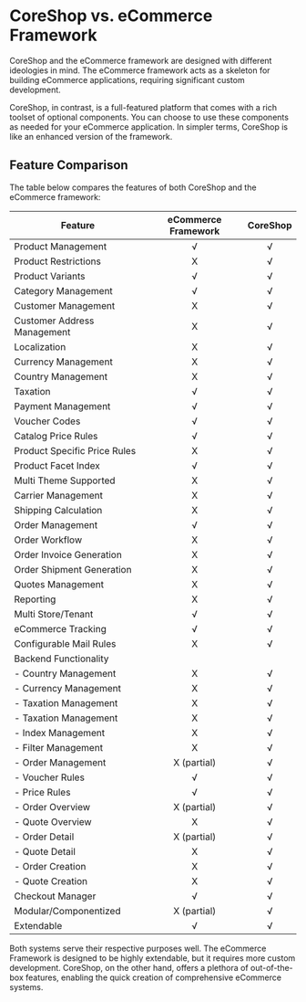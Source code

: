# CoreShop vs. eCommerce Framework

CoreShop and the eCommerce framework are designed with different ideologies in mind. The eCommerce framework acts as a skeleton for building eCommerce applications, requiring significant custom development.

CoreShop, in contrast, is a full-featured platform that comes with a rich toolset of optional components. You can choose to use these components as needed for your eCommerce application. In simpler terms, CoreShop is like an enhanced version of the framework.

## Feature Comparison

The table below compares the features of both CoreShop and the eCommerce framework:

| Feature                       | eCommerce Framework | CoreShop  |
| ----------------------------- |:-------------------:|:---------:|
| Product Management            |         √           |    √    |
| Product Restrictions          |         X           |    √    |
| Product Variants              |         √           |    √    |
| Category Management           |         √           |    √    |
| Customer Management           |         X           |    √    |
| Customer Address Management   |         X           |    √    |
| Localization                  |         X           |    √    |
| Currency Management           |         X           |    √    |
| Country Management            |         X           |    √    |
| Taxation                      |         √           |    √    |
| Payment Management            |         √           |    √    |
| Voucher Codes                 |         √           |    √    |
| Catalog Price Rules           |         √           |    √    |
| Product Specific Price Rules  |         X           |    √    |
| Product Facet Index           |         √           |    √    |
| Multi Theme Supported         |         X           |    √    |
| Carrier Management            |         X           |    √    |
| Shipping Calculation          |         X           |    √    |
| Order Management              |         √           |    √    |
| Order Workflow                |         X           |    √    |
| Order Invoice Generation      |         X           |    √    |
| Order Shipment Generation     |         X           |    √    |
| Quotes Management             |         X           |    √    |
| Reporting                     |         X           |    √    |
| Multi Store/Tenant            |         √           |    √    |
| eCommerce Tracking            |         √           |    √    |
| Configurable Mail Rules       |         X           |    √    |
| Backend Functionality         |                     |         |
|  - Country Management         |         X           |    √    |
|  - Currency Management        |         X           |    √    |
|  - Taxation Management        |         X           |    √    |
|  - Taxation Management        |         X           |    √    |
|  - Index Management           |         X           |    √    |
|  - Filter Management          |         X           |    √    |
|  - Order Management           |         X (partial) |    √    |
|  - Voucher Rules              |         √           |    √    |
|  - Price Rules                |         √           |    √    |
|  - Order Overview             |         X (partial) |    √    |
|  - Quote Overview             |         X           |    √    |
|  - Order Detail               |         X (partial) |    √    |
|  - Quote Detail               |         X           |    √    |
|  - Order Creation             |         X           |    √    |
|  - Quote Creation             |         X           |    √    |
| Checkout Manager              |         √           |    √    |
| Modular/Componentized         |         X (partial) |    √    |
| Extendable                    |         √           |    √    |

Both systems serve their respective purposes well. The eCommerce Framework is designed to be highly extendable, but it requires more custom development. CoreShop, on the other hand, offers a plethora of out-of-the-box features, enabling the quick creation of comprehensive eCommerce systems.